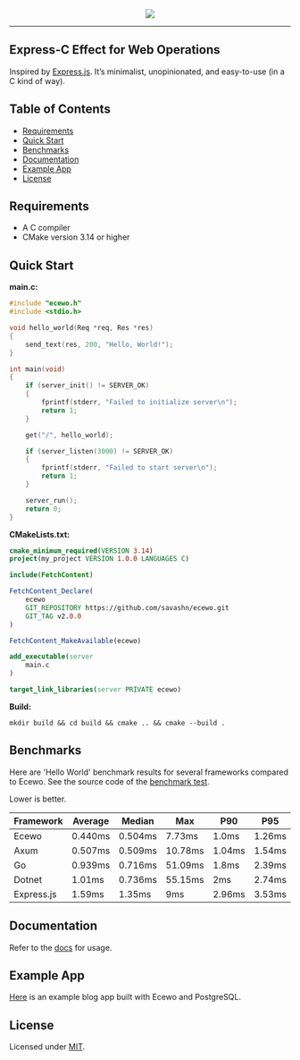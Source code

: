 <div align="center">
    <a href="https://ecewo.vercel.app">
        <img src="https://raw.githubusercontent.com/savashn/ecewo/main/assets/ecewo.svg" />
    </a>
</div>

<hr />

## Express-C Effect for Web Operations

Inspired by [Express.js](https://expressjs.com/). It’s minimalist, unopinionated, and easy-to-use (in a C kind of way).

## Table of Contents

- [Requirements](#requirements)
- [Quick Start](#quick-start)
- [Benchmarks](#benchmarks)
- [Documentation](#documentation)
- [Example App](#example-app)
- [License](#license)

## Requirements

- A C compiler
- CMake version 3.14 or higher

## Quick Start

**main.c:**
```c
#include "ecewo.h"
#include <stdio.h>

void hello_world(Req *req, Res *res)
{
    send_text(res, 200, "Hello, World!");
}

int main(void)
{
    if (server_init() != SERVER_OK)
    {
        fprintf(stderr, "Failed to initialize server\n");
        return 1;
    }

    get("/", hello_world);

    if (server_listen(3000) != SERVER_OK)
    {
        fprintf(stderr, "Failed to start server\n");
        return 1;
    }

    server_run();
    return 0;
}
```

**CMakeLists.txt:**
```cmake
cmake_minimum_required(VERSION 3.14)
project(my_project VERSION 1.0.0 LANGUAGES C)

include(FetchContent)

FetchContent_Declare(
    ecewo
    GIT_REPOSITORY https://github.com/savashn/ecewo.git
    GIT_TAG v2.0.0
)

FetchContent_MakeAvailable(ecewo)

add_executable(server
    main.c
)

target_link_libraries(server PRIVATE ecewo)
```

**Build:**

```shell
mkdir build && cd build && cmake .. && cmake --build .
```

## Benchmarks

Here are 'Hello World' benchmark results for several frameworks compared to Ecewo. See the source code of the [benchmark test](https://github.com/savashn/ecewo-benchmarks).

Lower is better.

| Framework  | Average   | Median   | Max     | P90      | P95     |
|------------|-----------|----------|---------|----------|---------|
| Ecewo      | 0.440ms   | 0.504ms  | 7.73ms  | 1.0ms    | 1.26ms  |
| Axum       | 0.507ms   | 0.509ms  | 10.78ms | 1.04ms   | 1.54ms  |
| Go         | 0.939ms   | 0.716ms  | 51.09ms | 1.8ms    | 2.39ms  |
| Dotnet     | 1.01ms    | 0.736ms  | 55.15ms | 2ms      | 2.74ms  |
| Express.js | 1.59ms    | 1.35ms   | 9ms     | 2.96ms   | 3.53ms  |

## Documentation

Refer to the [docs](/docs/) for usage.

## Example App

[Here](https://github.com/savashn/ecewo-example) is an example blog app built with Ecewo and PostgreSQL.

## License

Licensed under [MIT](./LICENSE).
